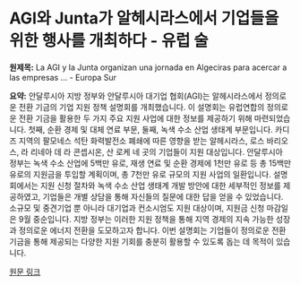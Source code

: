 # AGI와 Junta가 알헤시라스에서 기업들을 위한 행사를 개최하다 - 유럽 술

**원제목:** La AGI y la Junta organizan una jornada en Algeciras para acercar a las empresas ... - Europa Sur

**요약:** 안달루시아 지방 정부와 안달루시아 대기업 협회(AGI)는 알헤시라스에서 정의로운 전환 기금의 기업 지원 정책 설명회를 개최했습니다.  이 설명회는 유럽연합의 정의로운 전환 기금을 활용한 두 가지 주요 지원 사업에 대한 정보를 제공하기 위해 마련되었습니다.  첫째, 순환 경제 및 대체 연료 부문, 둘째, 녹색 수소 산업 생태계 부문입니다.  카디즈 지역의 팔모네스 석탄 화력발전소 폐쇄에 따른 영향을 받는 알헤시라스, 로스 바리오스, 라 리네아 데 라 콘셉시온, 산 로케 네 곳의 기업들이 지원 대상입니다.  안달루시아 정부는 녹색 수소 산업에 5백만 유로, 재생 연료 및 순환 경제에 1천만 유로 등 총 15백만 유로의 지원금을 투입할 계획이며,  총 7천만 유로 규모의 지원 사업의 일환입니다.  설명회에서는 지원 신청 절차와 녹색 수소 산업 생태계 개발 방안에 대한 세부적인 정보를 제공하였고,  기업들은  개별 상담을 통해  자신들의 질문에 대한 답을 얻을 수 있었습니다.  소규모 및 중견기업 뿐 아니라 대기업과 컨소시엄도 지원 대상이며, 지원금 신청 마감일은 9월 중순입니다.  지방 정부는 이러한 지원 정책을 통해 지역 경제의 지속 가능한 성장과 정의로운 에너지 전환을 도모하고자 합니다.  이번 설명회는 기업들이 정의로운 전환 기금을 통해 제공되는 다양한 지원 기회를 충분히 활용할 수 있도록 돕는 데 목적이 있습니다.

[원문 링크](https://www.europasur.es/campo-de-gibraltar/jornada-algeciras-empresas-fondos-transicion-justa_0_2004441253.html)
